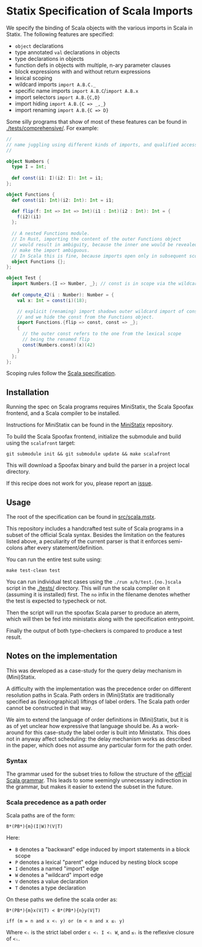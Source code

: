 # Statix Specification of Scala Imports

We specify the binding of Scala objects with the various imports in Scala in Statix.
The following features are specified:

- `object` declarations
- type annotated `val` declarations in objects
- type declarations in objects
- function defs in objects with multiple, n-ary parameter clauses
- block expressions with and without return expressions
- lexical scoping
- wildcard imports `import A.B.C._`
- specific name imports `import A.B.C`/`import A.B.x`
- import selectors `import A.B.{C,D}`
- import hiding `import A.B.{C => _,_}`
- import renaming `import A.B.{C => D}`

Some silly programs that show of most of these features can be found in
[./tests/comprehensive/](./tests/comprehensive/). For example:

```scala
//
// name juggling using different kinds of imports, and qualified access
//

object Numbers {
  type I = Int;
  
  def const(i1: I)(i2: I): Int = i1;
};

object Functions {
  def const(i1: Int)(i2: Int): Int = i1;

  def flip(f: Int => Int => Int)(i1 : Int)(i2 : Int): Int = {
    f(i2)(i1)
  };
  
  // A nested Functions module.
  // In Rust, importing the content of the outer Functions object
  // would result in ambiguity, because the inner one would be revealed and
  // make the import ambiguous.
  // In Scala this is fine, because imports open only in subsequent scope.
  object Functions {};
};

object Test {
  import Numbers.{I => Number, _}; // const is in scope via the wildcard import
  
  def compute_42(i : Number): Number = {
    val x: Int = const(i)(18);

    // explicit (renaming) import shadows outer wildcard import of const,
    // and we hide the const from the Functions object.
    import Functions.{flip => const, const => _};
    {
      // the outer const refers to the one from the lexical scope
      // being the renamed flip
      const(Numbers.const)(x)(42)
    }
  };
};
```

Scoping rules follow the [Scala specification](https://www.scala-lang.org/files/archive/spec/2.13/02-identifiers-names-and-scopes.html).

## Installation

Running the spec on Scala programs requires MiniStatix, the Scala Spoofax frontend, and
a Scala compiler to be installed.

Instructions for MiniStatix can be found in the 
[MiniStatix](https://github.com/metaborg/ministatix.hs/) repository.

To build the Scala Spoofax frontend, initialize the submodule and build using the `scalafront` target:

    git submodule init && git submodule update && make scalafront

This will download a Spoofax binary and build the parser in a project local directory.

If this recipe does not work for you, please report an 
[issue](https://github.com/metaborg/ministatix.hs/issues).
 
## Usage

The root of the specification can be found in [src/scala.mstx](./src/scala.mstx).

This repository includes a handcrafted test suite of Scala programs in a subset of
the official Scala syntax.
Besides the limitation on the features listed above, a peculiarity of the current parser
is that it enforces semi-colons after every statement/definition.

You can run the entire test suite using:

    make test-clean test

You can run individual test cases using the `./run a/b/test.{no.}scala` 
script in the [./tests/](./tests/) directory.
This will run the scala compiler on it (assuming it is installed) first.
The `no` infix in the filename denotes whether the test is expected to typecheck or not.

Then the script will run the spoofax Scala parser to produce an aterm, which
will then be fed into ministatix along with the specification entrypoint.

Finally the output of both type-checkers is compared to produce a test result.

## Notes on the implementation

This was developed as a case-study for the query delay mechanism in (Mini)Statix.

A difficulty with the implementation was the precedence order on different resolution paths
in Scala.
Path orders in (Mini)Statix are traditionally specified as (lexicographical) 
liftings of label orders.
The Scala path order cannot be constructed in that way.

We aim to extend the language of order definitions in (Mini)Statix, but it is as of yet
unclear how expressive that language should be.
As a work-around for this case-study the label order is built into Ministatix.
This does not in anyway affect scheduling: the delay mechanism works as described in the
paper, which does not assume any particular form for the path order.

### Syntax

The grammar used for the subset tries to follow the structure of the 
[official Scala grammar](https://www.scala-lang.org/files/archive/spec/2.13/13-syntax-summary.html).
This leads to some seemingly unnecessary indirection in the grammar, but makes it easier
to extend the subset in the future.

### Scala precedence as a path order

Scala paths are of the form: 

    B*(PB*){m}(I|W)?(V|T)

Here:

- `B` denotes a "backward" edge induced by import statements in a block scope
- `P` denotes a lexical "parent" edge induced by nesting block scope
- `I` denotes a named "import" edge
- `W` denotes a "wildcard" import edge
- `V` denotes a value declaration
- `T` denotes a type declaration

On these paths we define the scala order as:

    B*(PB*){m}x(V|T) < B*(PB*){n}y(V|T)
    
    iff (m = n and x <ₗ y) or (m < n and x ≤ₗ y)
    
Where `<ₗ` is the strict label order `ε <ₗ I <ₗ W`, and `≤ₗ` is the reflexive closure of `<ₗ`.
